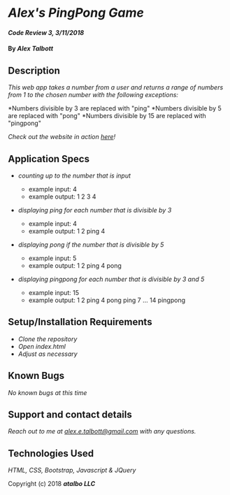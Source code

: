 # _Alex's PingPong Game_

#### _Code Review 3, 3/11/2018_

#### By _**Alex Talbott**_

## Description

_This web app takes a number from a user and returns a range of numbers from 1 to the chosen number with the following exceptions:_

*Numbers divisible by 3 are replaced with "ping"
*Numbers divisible by 5 are replaced with "pong"
*Numbers divisible by 15 are replaced with "pingpong"

 _Check out the website in action [here](https://alexetalbott.github.io/pingPong/)!_

## Application Specs
* _counting up to the number that is input_
  * example input: 4
  * example output: 1 2 3 4

* _displaying ping for each number that is divisible by 3_
  * example input: 4
  * example output: 1 2 ping 4

* _displaying pong if the number that is divisible by 5_
  * example input: 5
  * example output: 1 2 ping 4 pong

* _displaying pingpong for each number that is divisible by 3 and 5_
  * example input: 15
  * example output: 1 2 ping 4 pong ping 7 ... 14 pingpong

## Setup/Installation Requirements

* _Clone the repository_
* _Open index.html_
* _Adjust as necessary_


## Known Bugs

_No known bugs at this time_

## Support and contact details

_Reach out to me at alex.e.talbott@gmail.com with any questions._

## Technologies Used

_HTML, CSS, Bootstrap, Javascript & JQuery_

Copyright (c) 2018 **_atalbo LLC_**
